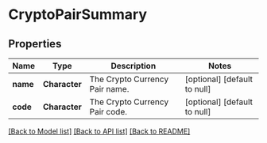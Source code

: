 # CryptoPairSummary

## Properties
Name | Type | Description | Notes
------------ | ------------- | ------------- | -------------
**name** | **Character** | The Crypto Currency Pair name. | [optional] [default to null]
**code** | **Character** | The Crypto Currency Pair code. | [optional] [default to null]

[[Back to Model list]](../README.md#documentation-for-models) [[Back to API list]](../README.md#documentation-for-api-endpoints) [[Back to README]](../README.md)


